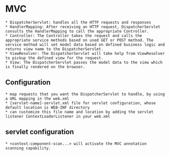 # MVC

	* DispatcherServlet: handles all the HTTP requests and responses
	* HandlerMapping: After receiving an HTTP request, DispatcherServlet consults the HandlerMapping to call the appropriate Controller.
	* Controller: The Controller takes the request and calls the appropriate service methods based on used GET or POST method. The service method will set model data based on defined business logic and returns view name to the DispatcherServlet.
	* ViewResolver: The DispatcherServlet will take help from ViewResolver to pickup the defined view for the request.
	* View: The DispatcherServlet passes the model data to the view which is finally rendered on the browser.
	
## Configuration
	
	* map requests that you want the DispatcherServlet to handle, by using a URL mapping in the web.xml
	* [servlet-name]-servlet.xml file for servlet configuration, whose default location is WEB-INF directory
	* can customize this file name and location by adding the servlet listener ContextLoaderListener in your web.xml	

## servlet configuration
	* <context:component-scan...> will activate the MVC annotation scanning capability.